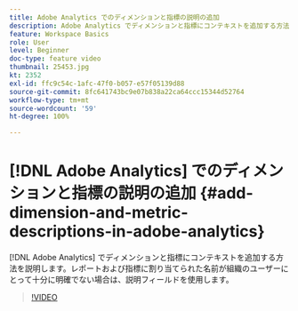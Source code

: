 ```yaml
---
title: Adobe Analytics でのディメンションと指標の説明の追加
description: Adobe Analytics でディメンションと指標にコンテキストを追加する方法を説明します
feature: Workspace Basics
role: User
level: Beginner
doc-type: feature video
thumbnail: 25453.jpg
kt: 2352
exl-id: ffc9c54c-1afc-47f0-b057-e57f05139d88
source-git-commit: 8fc641743bc9e07b838a22ca64ccc15344d52764
workflow-type: tm+mt
source-wordcount: '59'
ht-degree: 100%

---
```


# [!DNL Adobe Analytics] でのディメンションと指標の説明の追加 {#add-dimension-and-metric-descriptions-in-adobe-analytics}

[!DNL Adobe Analytics] でディメンションと指標にコンテキストを追加する方法を説明します。レポートおよび指標に割り当てられた名前が組織のユーザーにとって十分に明確でない場合は、説明フィールドを使用します。

>[!VIDEO](https://video.tv.adobe.com/v/39720/?quality=12&learn=on&captions=jpn)
